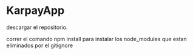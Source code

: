 # KarpayApp

descargar el repositorio.

correr el comando npm install para instalar los node_modules que estan eliminados por el gitignore

